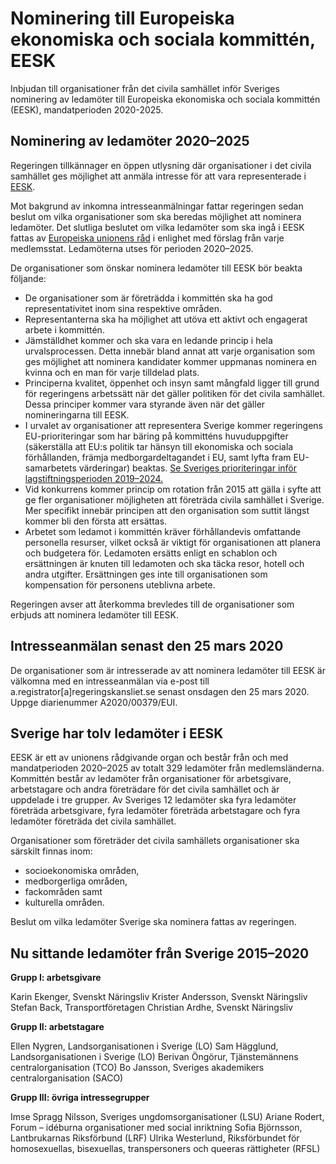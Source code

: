 # Nominering till Europeiska ekonomiska och sociala kommittén, EESK

Inbjudan till organisationer från det civila samhället inför Sveriges nominering av ledamöter till Europeiska ekonomiska och sociala kommittén (EESK), mandatperioden 2020\-2025\.


## Nominering av ledamöter 2020–2025

Regeringen tillkännager en öppen utlysning där organisationer i det civila samhället ges möjlighet att anmäla intresse för att vara representerade i [EESK](https://www.eesc.europa.eu/sv).

Mot bakgrund av inkomna intresseanmälningar fattar regeringen sedan beslut om vilka organisationer som ska beredas möjlighet att nominera ledamöter. Det slutliga beslutet om vilka ledamöter som ska ingå i EESK fattas av [Europeiska unionens råd](https://www.consilium.europa.eu/sv/council-eu/) i enlighet med förslag från varje medlemsstat. Ledamöterna utses för perioden 2020–2025\.

De organisationer som önskar nominera ledamöter till EESK bör beakta följande:

* De organisationer som är företrädda i kommittén ska ha god representativitet inom sina respektive områden.
* Representanterna ska ha möjlighet att utöva ett aktivt och engagerat arbete i kommittén.
* Jämställdhet kommer och ska vara en ledande princip i hela urvalsprocessen. Detta innebär bland annat att varje organisation som ges möjlighet att nominera kandidater kommer uppmanas nominera en kvinna och en man för varje tilldelad plats.
* Principerna kvalitet, öppenhet och insyn samt mångfald ligger till grund för regeringens arbetssätt när det gäller politiken för det civila samhället. Dessa principer kommer vara styrande även när det gäller nomineringarna till EESK.
* I urvalet av organisationer att representera Sverige kommer regeringens EU\-prioriteringar som har bäring på kommitténs huvuduppgifter (säkerställa att EU:s politik tar hänsyn till ekonomiska och sociala förhållanden, främja medborgardeltagandet i EU, samt lyfta fram EU\-samarbetets värderingar) beaktas. [Se Sveriges prioriteringar inför lagstiftningsperioden 2019–2024\.](~/link/7d12375be3e84cbba2ae643184d56b4d.aspx)
* Vid konkurrens kommer princip om rotation från 2015 att gälla i syfte att ge fler organisationer möjligheten att företräda civila samhället i Sverige. Mer specifikt innebär principen att den organisation som suttit längst kommer bli den första att ersättas.
* Arbetet som ledamot i kommittén kräver förhållandevis omfattande personella resurser, vilket också är viktigt för organisationen att planera och budgetera för. Ledamoten ersätts enligt en schablon och ersättningen är knuten till ledamoten och ska täcka resor, hotell och andra utgifter. Ersättningen ges inte till organisationen som kompensation för personens uteblivna arbete.

Regeringen avser att återkomma brevledes till de organisationer som erbjuds att nominera ledamöter till EESK.

## Intresseanmälan senast den 25 mars 2020

De organisationer som är intresserade av att nominera ledamöter till EESK är välkomna med en intresseanmälan via e\-post till a.registrator\[a]regeringskansliet.se senast onsdagen den 25 mars 2020\. Uppge diarienummer A2020/00379/EUI.

## Sverige har tolv ledamöter i EESK

EESK är ett av unionens rådgivande organ och består från och med mandatperioden 2020–2025 av totalt 329 ledamöter från medlemsländerna. Kommittén består av ledamöter från organisationer för arbetsgivare, arbetstagare och andra företrädare för det civila samhället och är uppdelade i tre grupper. Av Sveriges 12 ledamöter ska fyra ledamöter företräda arbetsgivare, fyra ledamöter företräda arbetstagare och fyra ledamöter företräda det civila samhället.

Organisationer som företräder det civila samhällets organisationer ska särskilt finnas inom:

* socioekonomiska områden,
* medborgerliga områden,
* fackområden samt
* kulturella områden.

Beslut om vilka ledamöter Sverige ska nominera fattas av regeringen.

## Nu sittande ledamöter från Sverige 2015–2020

**Grupp I: arbetsgivare**

Karin Ekenger, Svenskt Näringsliv
Krister Andersson, Svenskt Näringsliv
Stefan Back, Transportföretagen
Christian Ardhe, Svenskt Näringsliv

**Grupp II: arbetstagare**

Ellen Nygren, Landsorganisationen i Sverige (LO)
Sam Hägglund, Landsorganisationen i Sverige (LO)
Berivan Öngörur, Tjänstemännens centralorganisation (TCO)
Bo Jansson, Sveriges akademikers centralorganisation (SACO)

**Grupp III: övriga intressegrupper**

Imse Spragg Nilsson, Sveriges ungdomsorganisationer (LSU)
Ariane Rodert, Forum – idéburna organisationer med social inriktning
Sofia Björnsson, Lantbrukarnas Riksförbund (LRF)
Ulrika Westerlund, Riksförbundet för homosexuellas, bisexuellas, transpersoners och queeras rättigheter (RFSL)
